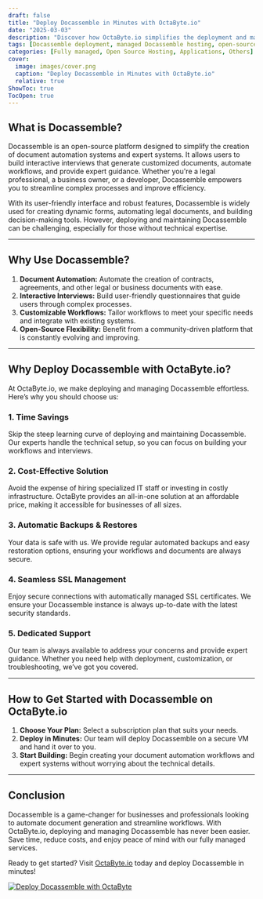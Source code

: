 ```yaml
---
draft: false
title: "Deploy Docassemble in Minutes with OctaByte.io"
date: "2025-03-03"
description: "Discover how OctaByte.io simplifies the deployment and management of Docassemble, a powerful open-source tool for creating document automation and expert systems. Save time, reduce costs, and enjoy seamless support with OctaByte's fully managed services."
tags: [Docassemble deployment, managed Docassemble hosting, open-source document automation, OctaByte, managed open-source software, expert systems, automated document generation, cost-effective IT solutions, secure SSL management, automatic backups]
categories: [Fully managed, Open Source Hosting, Applications, Others]
cover:
  image: images/cover.png
  caption: "Deploy Docassemble in Minutes with OctaByte.io"
  relative: true
ShowToc: true
TocOpen: true
---
```



## What is Docassemble?

Docassemble is an open-source platform designed to simplify the creation of document automation systems and expert systems. It allows users to build interactive interviews that generate customized documents, automate workflows, and provide expert guidance. Whether you're a legal professional, a business owner, or a developer, Docassemble empowers you to streamline complex processes and improve efficiency.

With its user-friendly interface and robust features, Docassemble is widely used for creating dynamic forms, automating legal documents, and building decision-making tools. However, deploying and maintaining Docassemble can be challenging, especially for those without technical expertise.

---

## Why Use Docassemble?

1. **Document Automation:** Automate the creation of contracts, agreements, and other legal or business documents with ease.  
2. **Interactive Interviews:** Build user-friendly questionnaires that guide users through complex processes.  
3. **Customizable Workflows:** Tailor workflows to meet your specific needs and integrate with existing systems.  
4. **Open-Source Flexibility:** Benefit from a community-driven platform that is constantly evolving and improving.  

---

## Why Deploy Docassemble with OctaByte.io?

At OctaByte.io, we make deploying and managing Docassemble effortless. Here’s why you should choose us:

### 1. **Time Savings**  
Skip the steep learning curve of deploying and maintaining Docassemble. Our experts handle the technical setup, so you can focus on building your workflows and interviews.

### 2. **Cost-Effective Solution**  
Avoid the expense of hiring specialized IT staff or investing in costly infrastructure. OctaByte provides an all-in-one solution at an affordable price, making it accessible for businesses of all sizes.

### 3. **Automatic Backups & Restores**  
Your data is safe with us. We provide regular automated backups and easy restoration options, ensuring your workflows and documents are always secure.

### 4. **Seamless SSL Management**  
Enjoy secure connections with automatically managed SSL certificates. We ensure your Docassemble instance is always up-to-date with the latest security standards.

### 5. **Dedicated Support**  
Our team is always available to address your concerns and provide expert guidance. Whether you need help with deployment, customization, or troubleshooting, we’ve got you covered.

---

## How to Get Started with Docassemble on OctaByte.io

1. **Choose Your Plan:** Select a subscription plan that suits your needs.  
2. **Deploy in Minutes:** Our team will deploy Docassemble on a secure VM and hand it over to you.  
3. **Start Building:** Begin creating your document automation workflows and expert systems without worrying about the technical details.  

---

## Conclusion

Docassemble is a game-changer for businesses and professionals looking to automate document generation and streamline workflows. With OctaByte.io, deploying and managing Docassemble has never been easier. Save time, reduce costs, and enjoy peace of mind with our fully managed services.

Ready to get started? Visit [OctaByte.io](https://octabyte.io) today and deploy Docassemble in minutes!

[![Deploy Docassemble with OctaByte](/images/deploy-on-octabyte.png)](https://octabyte.io/fully-managed-open-source-services/applications/others/docassemble)
